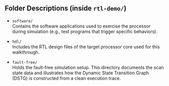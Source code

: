 ## Folder Descriptions (inside `rtl-demo/`)

- `software/`  
  Contains the software applications used to exercise the processor during simulation (e.g., test programs that trigger specific behaviors).

- `hdl/`  
  Includes the RTL design files of the target processor core used for this walkthrough.

- `fault-free/`  
  Holds the fault-free simulation setup. This directory documents the scan state data and illustrates how the Dynamic State Transition Graph (DSTG) is constructed from a clean execution trace.
